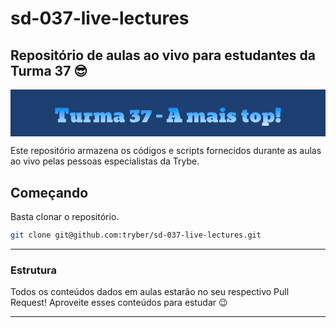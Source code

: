 # sd-037-live-lectures

## Repositório de aulas ao vivo para estudantes da Turma 37 😎

<svg xmlns="http://www.w3.org/2000/svg" width="895.6062499999999px" height="134px" viewBox="-197.80312499999997 8 895.6062499999999 134" style="background: rgb(29, 63, 114);" preserveAspectRatio="xMidYMid"><defs><linearGradient id="editing-glowing-gradient" x1="0.4912737967813583" x2="0.5087262032186417" y1="0.00007615242180436521" y2="0.9999238475781956"><stop offset="0" stop-color="#008aff"/><stop offset="1" stop-color="#d8ebf9"/></linearGradient><filter id="editing-glowing" x="-100%" y="-100%" width="300%" height="300%"><feGaussianBlur in="SourceGraphic" result="blur" stdDeviation="1"/><feMerge><feMergeNode in="blur"/><feMergeNode in="SourceGraphic"/></feMerge></filter></defs><g filter="url(#editing-glowing)"><g transform="translate(-72.11502015590668, 100.73999977111816)"><path d="M31.88 0L9.26 0L9.26-9.15L13.42-9.15L13.42-31.46L9.83-31.46L8.74-24.49L1.61-24.49L1.61-40.40L39.62-40.40L39.62-24.49L32.50-24.49L31.41-31.46L27.72-31.46L27.72-9.15L31.88-9.15L31.88 0ZM54.60 0.47L54.60 0.47Q46.44 0.47 46.44-9.78L46.44-9.78L46.44-19.34L43.16-19.34L43.16-26.21L58.60-27.72L58.60-9.78L58.60-9.78Q58.60-8.79 59.33-7.96L59.33-7.96L59.33-7.96Q60.06-7.12 61.05-7.12L61.05-7.12L61.05-7.12Q62.19-7.12 62.84-7.90L62.84-7.90L62.84-7.90Q63.49-8.68 63.49-9.83L63.49-9.83L63.49-19.34L61.05-19.34L61.05-26.21L75.66-27.72L75.66-7.64L78.94-7.64L78.94 0L63.49 0L63.49-3.95L63.49-3.95Q62.14-1.87 59.90-0.70L59.90-0.70L59.90-0.70Q57.67 0.47 54.60 0.47L54.60 0.47ZM82.21 0L82.21-7.64L85.49-7.64L85.49-19.34L82.21-19.34L82.21-26.21L97.66-27.72L97.66-23.30L97.66-23.30Q98.85-25.22 101.66-26.47L101.66-26.47L101.66-26.47Q104.47-27.72 106.60-27.72L106.60-27.72L106.60-16.95L106.60-16.95Q103.64-17.94 101.71-17.94L101.71-17.94L101.71-17.94Q99.27-17.94 98.46-16.54L98.46-16.54L98.46-16.54Q97.66-15.13 97.66-12.84L97.66-12.84L97.66-7.64L101.71-7.64L101.71 0L82.21 0ZM161.10-7.33L164.63-7.33L164.63 0L148.93 0L148.93-17.32L148.93-17.32Q148.93-18.41 148.23-19.24L148.23-19.24L148.23-19.24Q147.52-20.07 146.54-20.07L146.54-20.07L146.54-20.07Q144.66-20.07 144.17-18.23L144.17-18.23L144.17-18.23Q143.68-16.38 143.68-12.90L143.68-12.90L143.68 0L131.51 0L131.51-17.32L131.51-17.32Q131.51-18.41 130.81-19.24L130.81-19.24L130.81-19.24Q130.10-20.07 129.12-20.07L129.12-20.07L129.12-20.07Q127.24-20.07 126.75-18.23L126.75-18.23L126.75-18.23Q126.26-16.38 126.26-12.90L126.26-12.90L126.26-7.33L126.31-7.33L126.31 0L110.45 0L110.45-7.33L114.14-7.33L114.14-19.34L110.45-19.34L110.45-26.21L126.26-27.72L126.26-23.92L126.26-23.92Q128.02-26.00 130.26-26.86L130.26-26.86L130.26-26.86Q132.50-27.72 135.30-27.72L135.30-27.72L135.30-27.72Q141.08-27.72 142.84-22.83L142.84-22.83L142.84-22.83Q144.72-25.48 147.16-26.60L147.16-26.60L147.16-26.60Q149.60-27.72 152.72-27.72L152.72-27.72L152.72-27.72Q161.10-27.72 161.10-17.26L161.10-17.26L161.10-7.33ZM176.59 0.47L176.59 0.47Q174.04 0.47 171.91-0.55L171.91-0.55L171.91-0.55Q169.78-1.56 168.51-3.43L168.51-3.43L168.51-3.43Q167.23-5.30 167.23-7.80L167.23-7.80L167.23-7.80Q167.23-10.50 168.71-12.35L168.71-12.35L168.71-12.35Q170.20-14.20 172.64-15.11L172.64-15.11L172.64-15.11Q175.08-16.02 177.89-16.02L177.89-16.02L177.89-16.02Q181.22-16.02 184.29-15.03L184.29-15.03L184.29-16.17L184.29-16.17Q184.29-18.20 182.57-19.27L182.57-19.27L182.57-19.27Q180.86-20.33 177.94-20.33L177.94-20.33L177.94-20.33Q176.07-20.33 173.63-19.66L173.63-19.66L173.63-19.66Q171.18-18.98 169.57-17.99L169.57-17.99L168.84-18.30L168.84-25.69L168.84-25.69Q171.91-26.78 175.11-27.25L175.11-27.25L175.11-27.25Q178.31-27.72 181.06-27.72L181.06-27.72L181.06-27.72Q196.51-27.72 196.51-19.03L196.51-19.03L196.51-7.64L198.90-7.64L198.90 0L185.90 0L184.76-4.16L184.76-4.16Q183.66-2.03 181.35-0.78L181.35-0.78L181.35-0.78Q179.04 0.47 176.59 0.47L176.59 0.47ZM181.38-6.03L181.38-6.03Q182.21-6.03 183.09-6.32L183.09-6.32L183.09-6.32Q183.98-6.60 184.29-6.92L184.29-6.92L184.29-11.18L184.29-11.18Q183.92-11.23 183.07-11.47L183.07-11.47L183.07-11.47Q182.21-11.70 181.58-11.70L181.58-11.70L181.58-11.70Q180.23-11.70 179.43-10.87L179.43-10.87L179.43-10.87Q178.62-10.04 178.62-8.63L178.62-8.63L178.62-8.63Q178.62-7.59 179.37-6.81L179.37-6.81L179.37-6.81Q180.13-6.03 181.38-6.03L181.38-6.03ZM225.99 0.47L225.99 0.47Q221.83 0.47 218.97 0L218.97 0L218.97 0Q216.11-0.47 213.93-1.98L213.93-1.98L213.93-10.76L213.93-10.76Q218.56-7.07 223.34-7.07L223.34-7.07L223.34-7.07Q225.58-7.07 227.27-7.98L227.27-7.98L227.27-7.98Q228.96-8.89 228.96-10.82L228.96-10.82L228.96-10.82Q228.96-13.05 227.11-14.04L227.11-14.04L227.11-14.04Q225.26-15.03 222.72-15.03L222.72-15.03L222.72-15.03Q221.83-15.03 220.79-14.79L220.79-14.79L220.79-14.79Q219.75-14.56 219.49-14.51L219.49-14.51L218.97-14.51L218.97-18.77L227.66-26.16L227.66-26.42L222.04-26.42L222.04-26.42Q220.79-26.42 220.17-26.03L220.17-26.03L220.17-26.03Q219.54-25.64 219.23-24.93L219.23-24.93L219.23-24.93Q218.92-24.23 218.56-22.78L218.56-22.78L213.62-22.83L213.62-34.32L240.76-34.32L240.76-27.61L233.58-21.63L233.58-21.63Q236.03-21.42 238.06-20.02L238.06-20.02L238.06-20.02Q240.08-18.62 241.28-16.48L241.28-16.48L241.28-16.48Q242.48-14.35 242.48-12.01L242.48-12.01L242.48-12.01Q242.48-5.77 237.90-2.65L237.90-2.65L237.90-2.65Q233.32 0.47 225.99 0.47L225.99 0.47ZM248.30 0L261.14-25.90L255.01-25.90L255.01-25.90Q253.08-25.90 252.38-25.06L252.38-25.06L252.38-25.06Q251.68-24.23 251.68-22.26L251.68-22.26L246.17-22.31L246.17-33.96L275.18-33.96L275.18-27.09L261.82 0L248.30 0ZM305.97-13.62L288.55-13.62L288.55-21.22L305.97-21.22L305.97-13.62ZM336.28 0L318.45 0L318.45-8.94L322.45-8.94L329.42-31.46L324.12-31.46L324.12-40.40L349.28-40.40L358.28-8.94L362.28-8.94L362.28 0L339.56 0L339.56-8.94L342.84-8.94L341.74-13.26L332.59-13.26L331.45-8.94L336.28-8.94L336.28 0ZM337.58-31.77L333.89-19.40L340.55-19.40L337.58-31.77ZM426.30-7.33L429.83-7.33L429.83 0L414.13 0L414.13-17.32L414.13-17.32Q414.13-18.41 413.43-19.24L413.43-19.24L413.43-19.24Q412.72-20.07 411.74-20.07L411.74-20.07L411.74-20.07Q409.86-20.07 409.37-18.23L409.37-18.23L409.37-18.23Q408.88-16.38 408.88-12.90L408.88-12.90L408.88 0L396.71 0L396.71-17.32L396.71-17.32Q396.71-18.41 396.01-19.24L396.01-19.24L396.01-19.24Q395.30-20.07 394.32-20.07L394.32-20.07L394.32-20.07Q392.44-20.07 391.95-18.23L391.95-18.23L391.95-18.23Q391.46-16.38 391.46-12.90L391.46-12.90L391.46-7.33L391.51-7.33L391.51 0L375.65 0L375.65-7.33L379.34-7.33L379.34-19.34L375.65-19.34L375.65-26.21L391.46-27.72L391.46-23.92L391.46-23.92Q393.22-26.00 395.46-26.86L395.46-26.86L395.46-26.86Q397.70-27.72 400.50-27.72L400.50-27.72L400.50-27.72Q406.28-27.72 408.04-22.83L408.04-22.83L408.04-22.83Q409.92-25.48 412.36-26.60L412.36-26.60L412.36-26.60Q414.80-27.72 417.92-27.72L417.92-27.72L417.92-27.72Q426.30-27.72 426.30-17.26L426.30-17.26L426.30-7.33ZM441.79 0.47L441.79 0.47Q439.24 0.47 437.11-0.55L437.11-0.55L437.11-0.55Q434.98-1.56 433.71-3.43L433.71-3.43L433.71-3.43Q432.43-5.30 432.43-7.80L432.43-7.80L432.43-7.80Q432.43-10.50 433.91-12.35L433.91-12.35L433.91-12.35Q435.40-14.20 437.84-15.11L437.84-15.11L437.84-15.11Q440.28-16.02 443.09-16.02L443.09-16.02L443.09-16.02Q446.42-16.02 449.49-15.03L449.49-15.03L449.49-16.17L449.49-16.17Q449.49-18.20 447.77-19.27L447.77-19.27L447.77-19.27Q446.06-20.33 443.14-20.33L443.14-20.33L443.14-20.33Q441.27-20.33 438.83-19.66L438.83-19.66L438.83-19.66Q436.38-18.98 434.77-17.99L434.77-17.99L434.04-18.30L434.04-25.69L434.04-25.69Q437.11-26.78 440.31-27.25L440.31-27.25L440.31-27.25Q443.51-27.72 446.26-27.72L446.26-27.72L446.26-27.72Q461.71-27.72 461.71-19.03L461.71-19.03L461.71-7.64L464.10-7.64L464.10 0L451.10 0L449.96-4.16L449.96-4.16Q448.86-2.03 446.55-0.78L446.55-0.78L446.55-0.78Q444.24 0.47 441.79 0.47L441.79 0.47ZM446.58-6.03L446.58-6.03Q447.41-6.03 448.29-6.32L448.29-6.32L448.29-6.32Q449.18-6.60 449.49-6.92L449.49-6.92L449.49-11.18L449.49-11.18Q449.12-11.23 448.27-11.47L448.27-11.47L448.27-11.47Q447.41-11.70 446.78-11.70L446.78-11.70L446.78-11.70Q445.43-11.70 444.63-10.87L444.63-10.87L444.63-10.87Q443.82-10.04 443.82-8.63L443.82-8.63L443.82-8.63Q443.82-7.59 444.57-6.81L444.57-6.81L444.57-6.81Q445.33-6.03 446.58-6.03L446.58-6.03ZM477.46-29.85L477.46-29.85Q474.29-29.85 472.24-31.36L472.24-31.36L472.24-31.36Q470.18-32.86 470.18-35.67L470.18-35.67L470.18-35.67Q470.18-38.48 472.24-39.94L472.24-39.94L472.24-39.94Q474.29-41.39 477.52-41.39L477.52-41.39L477.52-41.39Q480.74-41.39 482.77-39.96L482.77-39.96L482.77-39.96Q484.80-38.53 484.80-35.67L484.80-35.67L484.80-35.67Q484.80-32.86 482.72-31.36L482.72-31.36L482.72-31.36Q480.64-29.85 477.46-29.85L477.46-29.85ZM486.82 0L468.10 0L468.10-7.64L471.38-7.64L471.38-19.34L468.10-19.34L468.10-25.58L483.55-27.20L483.55-7.64L486.82-7.64L486.82 0ZM504.87 0.47L504.87 0.47Q499.67 0.47 495.66-2.29L495.66-2.29L494.83 0L490.10 0L490.10-10.04L495.77-10.04L495.77-10.04Q496.08-8.11 497.56-6.58L497.56-6.58L497.56-6.58Q499.04-5.04 500.97-5.04L500.97-5.04L500.97-5.04Q501.70-5.04 502.24-5.46L502.24-5.46L502.24-5.46Q502.79-5.88 502.79-6.81L502.79-6.81L502.79-6.81Q502.79-7.75 501.72-8.50L501.72-8.50L501.72-8.50Q500.66-9.26 498.47-10.30L498.47-10.30L498.47-10.30Q495.87-11.60 494.21-12.66L494.21-12.66L494.21-12.66Q492.54-13.73 491.32-15.47L491.32-15.47L491.32-15.47Q490.10-17.21 490.10-19.66L490.10-19.66L490.10-19.66Q490.10-22.20 491.74-24.02L491.74-24.02L491.74-24.02Q493.38-25.84 496.08-26.78L496.08-26.78L496.08-26.78Q498.78-27.72 501.96-27.72L501.96-27.72L501.96-27.72Q506.12-27.72 509.65-25.53L509.65-25.53L510.28-27.20L514.49-27.20L514.49-19.08L509.60-19.08L509.60-19.08Q508.98-20.75 507.78-21.68L507.78-21.68L507.78-21.68Q506.58-22.62 504.97-22.62L504.97-22.62L504.97-22.62Q504.09-22.62 503.59-22.36L503.59-22.36L503.59-22.36Q503.10-22.10 503.10-21.42L503.10-21.42L503.10-21.42Q503.15-20.59 504.09-20.02L504.09-20.02L504.09-20.02Q505.02-19.45 507.21-18.51L507.21-18.51L507.21-18.51Q509.91-17.37 511.68-16.33L511.68-16.33L511.68-16.33Q513.45-15.29 514.77-13.39L514.77-13.39L514.77-13.39Q516.10-11.49 516.10-8.68L516.10-8.68L516.10-8.68Q516.10-5.72 514.54-3.67L514.54-3.67L514.54-3.67Q512.98-1.61 510.43-0.57L510.43-0.57L510.43-0.57Q507.88 0.47 504.87 0.47L504.87 0.47ZM543.97 0.47L543.97 0.47Q539.03 0.47 536.61-2.05L536.61-2.05L536.61-2.05Q534.20-4.58 534.20-9.72L534.20-9.72L534.20-19.76L530.14-19.76L530.14-27.20L534.20-27.20L534.20-33.02L546.36-35.72L546.36-27.20L551.25-27.20L551.25-19.76L546.36-19.76L546.36-10.61L546.36-10.61Q546.36-9.46 547.22-8.71L547.22-8.71L547.22-8.71Q548.08-7.96 549.38-7.96L549.38-7.96L549.38-7.96Q550.32-7.96 551.25-8.11L551.25-8.11L551.25-1.04L551.25-1.04Q547.92 0.47 543.97 0.47L543.97 0.47ZM570.86 0.47L570.86 0.47Q566.28 0.47 562.80-1.22L562.80-1.22L562.80-1.22Q559.31-2.91 557.39-6.16L557.39-6.16L557.39-6.16Q555.46-9.41 555.46-13.88L555.46-13.88L555.46-13.88Q555.46-18.30 557.39-21.42L557.39-21.42L557.39-21.42Q559.31-24.54 562.80-26.13L562.80-26.13L562.80-26.13Q566.28-27.72 570.86-27.72L570.86-27.72L570.86-27.72Q577.88-27.72 582.09-24.10L582.09-24.10L582.09-24.10Q586.30-20.49 586.30-13.88L586.30-13.88L586.30-13.88Q586.30-9.41 584.38-6.16L584.38-6.16L584.38-6.16Q582.45-2.91 578.97-1.22L578.97-1.22L578.97-1.22Q575.48 0.47 570.86 0.47L570.86 0.47ZM570.86-6.97L570.86-6.97Q572.52-6.97 573.33-8.61L573.33-8.61L573.33-8.61Q574.13-10.24 574.13-13.88L574.13-13.88L574.13-13.88Q574.13-17.26 573.35-18.77L573.35-18.77L573.35-18.77Q572.57-20.28 570.86-20.28L570.86-20.28L570.86-20.28Q569.19-20.28 568.41-18.77L568.41-18.77L568.41-18.77Q567.63-17.26 567.63-13.88L567.63-13.88L567.63-13.88Q567.63-10.24 568.44-8.61L568.44-8.61L568.44-8.61Q569.24-6.97 570.86-6.97L570.86-6.97ZM589.84 10.09L589.84 2.39L593.11 2.39L593.11-19.34L589.84-19.34L589.84-26.16L605.28-27.72L605.28-23.40L605.28-23.40Q606.58-25.22 608.63-26.47L608.63-26.47L608.63-26.47Q610.69-27.72 613.44-27.72L613.44-27.72L613.44-27.72Q617.08-27.72 619.63-25.84L619.63-25.84L619.63-25.84Q622.18-23.97 623.48-20.80L623.48-20.80L623.48-20.80Q624.78-17.63 624.78-13.73L624.78-13.73L624.78-13.73Q624.78-9.83 623.51-6.60L623.51-6.60L623.51-6.60Q622.23-3.38 619.66-1.46L619.66-1.46L619.66-1.46Q617.08 0.47 613.39 0.47L613.39 0.47L613.39 0.47Q610.84 0.47 608.74-0.55L608.74-0.55L608.74-0.55Q606.63-1.56 605.28-3.02L605.28-3.02L605.28 2.44L608.56 2.44L608.56 10.09L589.84 10.09ZM608.92-6.97L608.92-6.97Q611.21-6.97 612.30-8.79L612.30-8.79L612.30-8.79Q613.39-10.61 613.39-13.57L613.39-13.57L613.39-13.57Q613.39-16.64 612.20-18.46L612.20-18.46L612.20-18.46Q611.00-20.28 609.08-20.28L609.08-20.28L609.08-20.28Q607.78-20.28 606.74-19.63L606.74-19.63L606.74-19.63Q605.70-18.98 605.28-17.94L605.28-17.94L605.28-9.15L605.28-9.15Q606.42-6.97 608.92-6.97L608.92-6.97ZM640.48-14.14L629.82-14.09L627.69-33.80L627.69-41.39L642.62-41.39L642.62-33.80L640.48-14.14ZM635.13 0.83L635.13 0.83Q632.01 0.83 630.03-0.83L630.03-0.83L630.03-0.83Q628.06-2.55 628.06-5.41L628.06-5.41L628.06-5.41Q628.06-8.32 630.03-10.04L630.03-10.04L630.03-10.04Q632.06-11.75 635.08-11.75L635.08-11.75L635.13-11.75L635.13-11.75Q638.20-11.75 640.33-10.04L640.33-10.04L640.33-10.04Q642.41-8.32 642.41-5.41L642.41-5.41L642.41-5.41Q642.41-2.55 640.38-0.83L640.38-0.83L640.38-0.83Q638.30 0.83 635.13 0.83L635.13 0.83Z" fill="url(#editing-glowing-gradient)"/></g></g></svg>

Este repositório armazena os códigos e scripts fornecidos durante as aulas ao vivo pelas pessoas especialistas da Trybe.

## Começando

Basta clonar o repositório.

```sh
git clone git@github.com:tryber/sd-037-live-lectures.git
```

---

### Estrutura

Todos os conteúdos dados em aulas estarão no seu respectivo Pull Request! Aproveite esses conteúdos para estudar 😉

---
